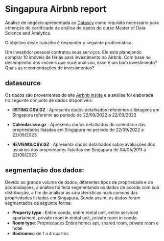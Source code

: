 # Singapura Airbnb report
Análise de negócio apresentada ao [Datascy](https://www.datascy.com)
como requisito necessário para obtenção do certificado de análise de dados do curso Master of Data Science and Analytics.

O objetivo deste trabalho é responder a seguinte problemática:

Um investidor pessoal contratou seus serviços. Ele está planejando comprar 10 imóveis de férias para investimento no Airbnb. Com base no desempenho dos imóveis que você analisou, esse é um bom investimento? Quais as recomendações de investimentos?

## datasource

Os dados são provenientes do site [Airbnb inside]( http://insideairbnb.com) e a análise foi elaborada no seguinte conjunto de dados disponíveis:

- **lISTING.CSV.GZ** : Apresenta dados detalhados referentes à listagens em Singapura referente ao período de 22/09/2022 a 22/09/2023

- **Calendar.csv.gz** :  Apresenta dados detalhados do calendário das propriedades listadas em Singapura no período de 22/09/2022 a 22/09/2023.

- **REVIEWS.CSV.GZ** : Apresenta dados detalhados sobre avaliações dos usuários das propriedades listadas em Singapura de 04/05/2011 a 22/09/2023

## segmentação dos dados:
Devido ao grande volume de dados, diferentes tipos de propriedade e de acomodações, a análise foi feita segmentando os dados de acordo com sua distribuição, a fim de analisar as características mais comuns das propriedades listadas em Singapura. Sendo assim, os dados foram segmentados da seguinte forma: 
- **Property type** : Entire condo, entire rental unit, entire serviced apartament, private room in rental unit, private room in condo. 
- **Room type**: Propriedades Entire home/ apt, shared room, private room e hotel
- **Bedrooms**: de 1 a 4 quartos






